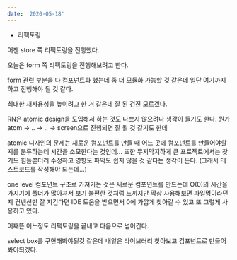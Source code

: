 ```yaml
---
date: '2020-05-18'
---
```


- 리팩토링

어젠 store 쪽 리팩토링을 진행했다.

오늘은 form 쪽 리팩토링을 진행해보려고 한다.

form 관련 부분을 다 컴포넌트화 했는데 좀 더 모듈화 가능할 것 같은데 일단 여기까지 하고 진행해야 될 것 같다.

최대한 재사용성을 높이려고 한 거 같은데 잘 된 건진 모르겠다.

RN은 atomic design을 도입해서 하는 것도 나쁘지 않으려나 생각이 들기도 한다.
뭔가 atom -> .. -> .. -> screen으로 진행되면 잘 될 것 같기도 한데

atomic 디자인의 문제는 새로운 컴포넌트를 만들 때 어느 곳에 컴포넌트를 만들어야할지를 분류하는데 시간을 소모한다는 것인데...
또한 무지막지하게 큰 프로젝트에서는 찾기도 힘들뿐더러 수정하고 영향도 파악도 쉽지 않을 것 같다는 생각이 든다.
(그래서 테스트코드를 작성해야 되는데...)

one level 컴포넌트 구조로 가져가는 것은 새로운 컴포넌트를 만드는데 O(0)의 시간을 가지기에 폴더가 많아져서 보기 불편한 것처럼 느끼지만 막상 사용해보면 파일명이라던지 컨벤션만 잘 지킨다면 IDE 도움을 받으면서 0에 가깝게 찾아갈 수 있고 또 그렇게 사용하고 있다.

어째뜬 어느정도 리팩토링을 끝내고 다음으로 넘어간다.

select box를 구현해봐야될것 같은데 내일은 라이브러리 찾아보고 컴포넌트로 만들어봐야되겠다.
